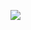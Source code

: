<img
  src="https://i.pinimg.com/originals/06/ca/aa/06caaa87f916fe7354fcff4c268e58c5.gif"
  align: center
  style="display: inline-block; margin: 0 auto; max-width: 300px">
<!--
**luizblank/luizblank** is a ✨ _special_ ✨ repository because its `README.md` (this file) appears on your GitHub profile.

Here are some ideas to get you started:

- 🔭 I’m currently working on ...
- 🌱 I’m currently learning ...
- 👯 I’m looking to collaborate on ...
- 🤔 I’m looking for help with ...
- 💬 Ask me about ...
- 📫 How to reach me: ...
- 😄 Pronouns: ...
- ⚡ Fun fact: ...
-->
